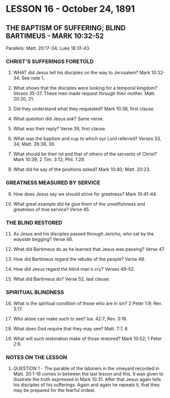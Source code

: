# LESSON 16 - October 24, 1891

## THE BAPTISM OF SUFFERING; BLIND BARTIMEUS - MARK 10:32-52

Parallels: Matt. 20:17-34; Luke 18:31-43.

### CHRIST'S SUFFERINGS FORETOLD

1. WHAT did Jesus tell his disciples on the way to Jerusalem? Mark 10:32-34. See note 1.

2. What shows that the disciples were looking for a temporal kingdom? Verses 35-37. These men made request through their mother. Matt. 20:20, 21.

3. Did they understand what they requested? Mark 10:38, first clause.

4. What question did Jesus ask? Same verse.

5. What was their reply? Verse 39, first clause.

6. What was the baptism and cup to which our Lord referred? Verses 33, 34; Matt. 26:38, 39.

7. What should be their lot and that of others of the servants of Christ? Mark 10:39; 2 Tim. 3:12; Phil. 1:29.

8. What did he say of the positions asked? Mark 10:40; Matt. 20:23.

### GREATNESS MEASURED BY SERVICE

9. How does Jesus say we should strive for greatness? Mark 10:41-44.

10. What great example did he give them of the unselfishness and greatness of true service? Verse 45.

### THE BLIND RESTORED

11. As Jesus and his disciples passed through Jericho, who sat by the wayside begging? Verse 46.

12. What did Bartimeus do as he learned that Jesus was passing? Verse 47.

13. How did Bartimeus regard the rebuke of the people? Verse 48.

14. How did Jesus regard the blind man's cry? Verses 49-52.

15. What did Bartimeus do? Verse 52, last clause.

### SPIRITUAL BLINDNESS

16. What is the spiritual condition of those who are in sin? 2 Peter 1:9; Rev. 3:17.

17. Who alone can make such to see? Isa. 42:7; Rev. 3:18.

18. What does God require that they may see? Matt. 7:7, 8.

19. What will such restoration make of those restored? Mark 10:52; 1 Peter 2:9.

### NOTES ON THE LESSON

1. QUESTION 1 - The parable of the laborers in the vineyard recorded in Matt. 20:1-16 comes in between the last lesson and this. It was given to illustrate the truth expressed in Mark 10:31. After that Jesus again tells his disciples of his sufferings. Again and again he repeats it, that they may be prepared for the fearful ordeal.